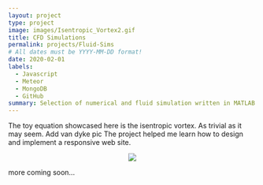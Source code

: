 ```yaml
---
layout: project
type: project
image: images/Isentropic_Vortex2.gif
title: CFD Simulations
permalink: projects/Fluid-Sims
# All dates must be YYYY-MM-DD format!
date: 2020-02-01
labels:
  - Javascript
  - Meteor
  - MongoDB
  - GitHub
summary: Selection of numerical and fluid simulation written in MATLAB. Isentropic vortex, 2D inviscid cylinder, multidimensional diffusion, lid-driven square cavity flow. 
---
```

The toy equation showcased here is the isentropic vortex. As trivial as it may seem. Add van dyke pic The project helped me learn how to design and implement a responsive web site.


<p align="center">
<img src="../images/Isentropic_Vortex2.gif">
</p>


more coming soon...
